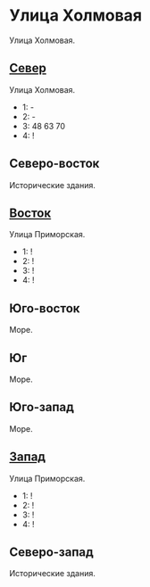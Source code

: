 # Улица Холмовая

Улица Холмовая.

## [Север](./505135.md)

Улица Холмовая.

* 1:    -
* 2:    -
* 3:    48  63  70
* 4:    !

## Северо-восток

Исторические здания.

## [Восток](./520160.md)

Улица Приморская.

* 1:    !
* 2:    !
* 3:    !
* 4:    !

## Юго-восток

Море.

## Юг

Море.

## Юго-запад

Море.

## [Запад](./500150.md)

Улица Приморская.

* 1:    !
* 2:    !
* 3:    !
* 4:    !

## Северо-запад

Исторические здания.
